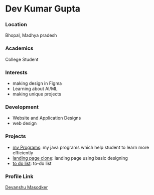 # Dev Kumar Gupta

### Location

Bhopal, Madhya pradesh
### Academics

College Student

### Interests

- making design in Figma
- Learning about AI/ML
- making unique projects

### Development

- Website and Application Designs 
- web design

### Projects

- [my Programs](https://github.com/Devanshumasodker/myjavaprograms): my java programs which help student to learn more efficiently
- [landing page clone](https://devanshumasodker.github.io/responsive-landing-page-christmas/): landing page using basic designing
- [to do list](https://devanshumasodker.github.io/to-do-js/): to-do list 

### Profile Link

[Devanshu Masodker](https://github.com/Devanshumasodker)
